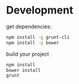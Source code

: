 # Development

get dependencies:
```bash
npm install -g grunt-cli
npm install -g bower
```

build your project
```bash
npm install
bower install
grunt
```
